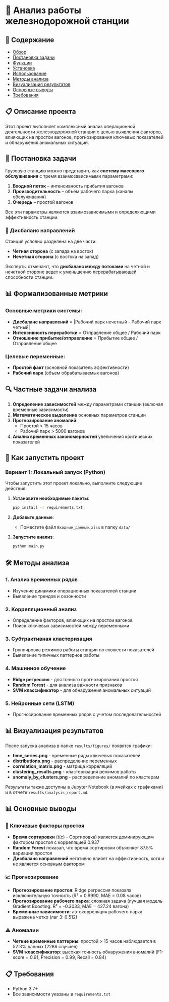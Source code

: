 # 🚂 Анализ работы железнодорожной станции

## 📖 Содержание
- [Обзор](#обзор)
- [Постановка задачи](#постановка-задачи)
- [Функции](#функции)
- [Установка](#установка)
- [Использование](#использование)
- [Методы анализа](#методы-анализа)
- [Визуализация результатов](#визуализация-результатов)
- [Основные выводы](#основные-выводы)
- [Требования](#требования)


## 📋 Описание проекта

Этот проект выполняет комплексный анализ операционной деятельности железнодорожной станции с целью выявления факторов, влияющих на простои вагонов, прогнозирования ключевых показателей и обнаружения аномальных ситуаций.

## 🎯 Постановка задачи

Грузовую станцию можно представить как **систему массового обслуживания** с тремя взаимозависимыми параметрами:

1. **Входной поток** – интенсивность прибытия вагонов
2. **Производительность** – объем рабочего парка (каналы обслуживания)  
3. **Очередь** – простой вагонов

Все эти параметры являются взаимозависимыми и определяющими эффективность станции.

### 🔄 Дисбаланс направлений

Станция условно разделена на две части:
- **Четная сторона** (с запада на восток)
- **Нечетная сторона** (с востока на запад)

Эксперты отмечают, что **дисбаланс между потоками** на четной и нечетной стороне ведет к уменьшению перерабатывающей способности станции.

## 📊 Формализованные метрики

### Основные метрики системы:
- **Дисбаланс направлений** = |Рабочий парк нечетный - Рабочий парк четный|
- **Интенсивность переработки** = Отправление общее / Рабочий парк  
- **Отношение прибытие/отправление** = Прибытие общее / Отправление общее

### Целевые переменные:
- **Простой факт** (основной показатель эффективности)
- **Рабочий парк** (объем обрабатываемых вагонов)

## 🔍 Частные задачи анализа

1. **Определение зависимостей** между параметрами станции (включая временные зависимости)
2. **Математическое выделение** основных параметров станции
3. **Прогнозирование аномалий**: 
   - Простой > 15 часов
   - Рабочий парк > 5000 вагонов
4. **Анализ временных закономерностей** увеличения критических показателей

## 🚀 Как запустить проект

### Вариант 1: Локальный запуск (Python)

Чтобы запустить этот проект локально, выполните следующие действия:

1. **Установите необходимые пакеты**:
    ```bash
    pip install -r requirements.txt
    ``` 
2. **Добавьте данные**:
    - Поместите файл `Входные_данные.xlsx` в папку `data/`
     
3. **Запустите анализ**:
    ```bash
    python main.py
    ```

## 🛠️ Методы анализа

### 1. **Анализ временных рядов**
- Изучение динамики операционных показателей станции
- Выявление трендов и сезонности

### 2. **Корреляционный анализ**
- Определение факторов, влияющих на простои вагонов
- Поиск ключевых зависимостей между переменными

### 3. **Субтрактивная кластеризация**
- Группировка режимов работы станции по схожести показателей
- Выявление типичных паттернов работы

### 4. **Машинное обучение**
- **Ridge регрессия** - для точного прогнозирования простоя
- **Random Forest** - для анализа важности признаков
- **SVM классификатор** - для обнаружения аномальных ситуаций

### 5. **Нейронные сети (LSTM)**
- Прогнозирование временных рядов с учетом последовательностей

## 📊 Визуализация результатов

После запуска анализа в папке `results/figures/` появятся графики:

- **time_series.png** - временные ряды ключевых показателей
- **distributions.png** - распределение переменных
- **correlation_matrix.png** - матрица корреляций
- **clustering_results.png** - кластеризация режимов работы
- **anomaly_by_clusters.png** - распределение аномалий по кластерам

Результаты также доступны в Jupyter Notebook (в ячейках с графиками) и в отчете `results/analysis_report.md`.

## 📊 Основные выводы

### 🔑 Ключевые факторы простоя
- **Время сортировки** (t(c) - Сортировка) является доминирующим фактором простоя с корреляцией 0.937
- **Random Forest** показал, что время сортировки объясняет 87.5% вариации простоя
- **Дисбаланс направлений** негативно влияет на эффективность, хотя и не является основным фактором

### 📈 Прогнозирование
- **Прогнозирование простоя**: Ridge регрессия показала исключительную точность (R² = 0.9990, MAE = 0.08 часов)
- **Прогнозирование рабочего парка**: сложная задача (лучшая модель Gradient Boosting: R² = -0.3033, MAE = 427.24 вагона)
- **Временные зависимости**: автокорреляция рабочего парка выражена четко (лаг 3: 0.512)

### ⚠️ Аномалии
- **Четкие временные паттерны**: простой > 15 часов наблюдается в 52.3% данных (2286 случаев)
- **SVM-классификатор**: высокая точность обнаружения аномалий (F1-score = 0.91, Precision = 0.99, Recall = 0.84)

## 📋 Требования

- Python 3.7+
- Все зависимости указаны в `requirements.txt`
